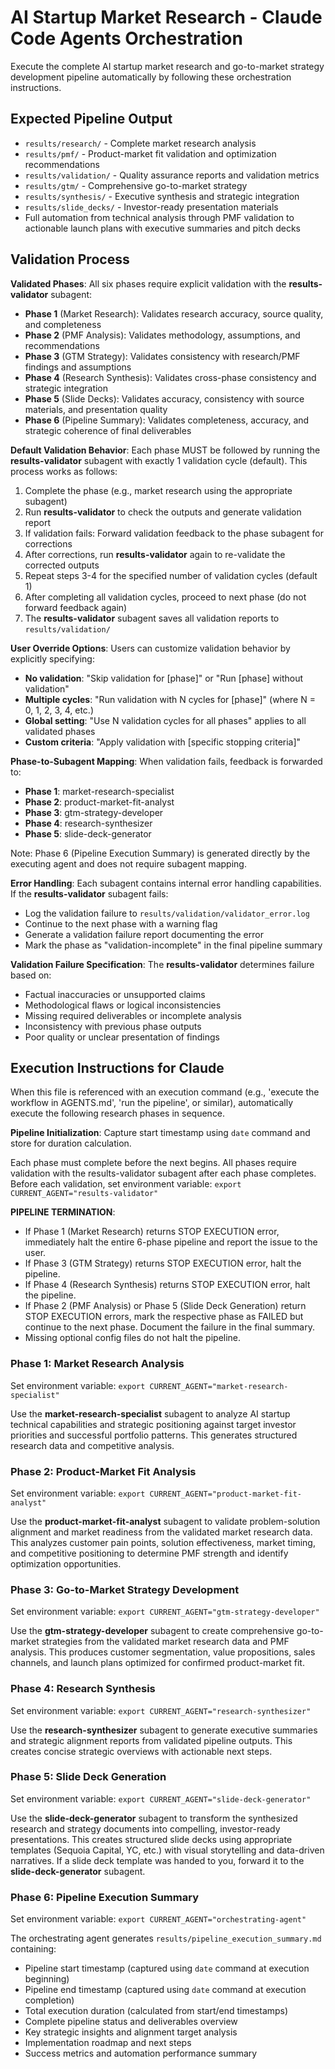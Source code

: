 # AI Startup Market Research - Claude Code Agents Orchestration

Execute the complete AI startup market research and go-to-market strategy development pipeline automatically by following these orchestration instructions.

## Expected Pipeline Output

- `results/research/` - Complete market research analysis
- `results/pmf/` - Product-market fit validation and optimization recommendations
- `results/validation/` - Quality assurance reports and validation metrics
- `results/gtm/` - Comprehensive go-to-market strategy
- `results/synthesis/` - Executive synthesis and strategic integration
- `results/slide_decks/` - Investor-ready presentation materials
- Full automation from technical analysis through PMF validation to actionable launch plans with executive summaries and pitch decks

## Validation Process

**Validated Phases**: All six phases require explicit validation with the **results-validator** subagent:

- **Phase 1** (Market Research): Validates research accuracy, source quality, and completeness
- **Phase 2** (PMF Analysis): Validates methodology, assumptions, and recommendations  
- **Phase 3** (GTM Strategy): Validates consistency with research/PMF findings and assumptions
- **Phase 4** (Research Synthesis): Validates cross-phase consistency and strategic integration
- **Phase 5** (Slide Decks): Validates accuracy, consistency with source materials, and presentation quality
- **Phase 6** (Pipeline Summary): Validates completeness, accuracy, and strategic coherence of final deliverables

**Default Validation Behavior**: Each phase MUST be followed by running the **results-validator** subagent with exactly 1 validation cycle (default). This process works as follows:

1. Complete the phase (e.g., market research using the appropriate subagent)
2. Run **results-validator** to check the outputs and generate validation report
3. If validation fails: Forward validation feedback to the phase subagent for corrections
4. After corrections, run **results-validator** again to re-validate the corrected outputs
5. Repeat steps 3-4 for the specified number of validation cycles (default 1)
6. After completing all validation cycles, proceed to next phase (do not forward feedback again)
7. The **results-validator** subagent saves all validation reports to `results/validation/`

**User Override Options**: Users can customize validation behavior by explicitly specifying:

- **No validation**: "Skip validation for [phase]" or "Run [phase] without validation"
- **Multiple cycles**: "Run validation with N cycles for [phase]" (where N = 0, 1, 2, 3, 4, etc.)
- **Global setting**: "Use N validation cycles for all phases" applies to all validated phases
- **Custom criteria**: "Apply validation with [specific stopping criteria]"

**Phase-to-Subagent Mapping**: When validation fails, feedback is forwarded to:

- **Phase 1**: market-research-specialist
- **Phase 2**: product-market-fit-analyst  
- **Phase 3**: gtm-strategy-developer
- **Phase 4**: research-synthesizer
- **Phase 5**: slide-deck-generator

Note: Phase 6 (Pipeline Execution Summary) is generated directly by the executing agent and does not require subagent mapping.

**Error Handling**: Each subagent contains internal error handling capabilities. If the **results-validator** subagent fails:

- Log the validation failure to `results/validation/validator_error.log`
- Continue to the next phase with a warning flag
- Generate a validation failure report documenting the error
- Mark the phase as "validation-incomplete" in the final pipeline summary

**Validation Failure Specification**: The **results-validator** determines failure based on:

- Factual inaccuracies or unsupported claims
- Methodological flaws or logical inconsistencies  
- Missing required deliverables or incomplete analysis
- Inconsistency with previous phase outputs
- Poor quality or unclear presentation of findings

## Execution Instructions for Claude

When this file is referenced with an execution command (e.g., 'execute the workflow in AGENTS.md', 'run the pipeline', or similar), automatically execute the following research phases in sequence. 

**Pipeline Initialization**: Capture start timestamp using `date` command and store for duration calculation.

Each phase must complete before the next begins. All phases require validation with the results-validator subagent after each phase completes. Before each validation, set environment variable: `export CURRENT_AGENT="results-validator"`

**PIPELINE TERMINATION**: 
- If Phase 1 (Market Research) returns STOP EXECUTION error, immediately halt the entire 6-phase pipeline and report the issue to the user.
- If Phase 3 (GTM Strategy) returns STOP EXECUTION error, halt the pipeline.
- If Phase 4 (Research Synthesis) returns STOP EXECUTION error, halt the pipeline.
- If Phase 2 (PMF Analysis) or Phase 5 (Slide Deck Generation) return STOP EXECUTION errors, mark the respective phase as FAILED but continue to the next phase. Document the failure in the final summary.
- Missing optional config files do not halt the pipeline.

### Phase 1: Market Research Analysis

Set environment variable: `export CURRENT_AGENT="market-research-specialist"`

Use the **market-research-specialist** subagent to analyze AI startup technical capabilities and strategic positioning against target investor priorities and successful portfolio patterns. This generates structured research data and competitive analysis.

### Phase 2: Product-Market Fit Analysis

Set environment variable: `export CURRENT_AGENT="product-market-fit-analyst"`

Use the **product-market-fit-analyst** subagent to validate problem-solution alignment and market readiness from the validated market research data. This analyzes customer pain points, solution effectiveness, market timing, and competitive positioning to determine PMF strength and identify optimization opportunities.

### Phase 3: Go-to-Market Strategy Development

Set environment variable: `export CURRENT_AGENT="gtm-strategy-developer"`

Use the **gtm-strategy-developer** subagent to create comprehensive go-to-market strategies from the validated market research data and PMF analysis. This produces customer segmentation, value propositions, sales channels, and launch plans optimized for confirmed product-market fit.

### Phase 4: Research Synthesis

Set environment variable: `export CURRENT_AGENT="research-synthesizer"`

Use the **research-synthesizer** subagent to generate executive summaries and strategic alignment reports from validated pipeline outputs. This creates concise strategic overviews with actionable next steps.

### Phase 5: Slide Deck Generation

Set environment variable: `export CURRENT_AGENT="slide-deck-generator"`

Use the **slide-deck-generator** subagent to transform the synthesized research and strategy documents into compelling, investor-ready presentations. This creates structured slide decks using appropriate templates (Sequoia Capital, YC, etc.) with visual storytelling and data-driven narratives. If a slide deck template was handed to you, forward it to the **slide-deck-generator** subagent.

### Phase 6: Pipeline Execution Summary

Set environment variable: `export CURRENT_AGENT="orchestrating-agent"`

The orchestrating agent generates `results/pipeline_execution_summary.md` containing:

- Pipeline start timestamp (captured using `date` command at execution beginning)
- Pipeline end timestamp (captured using `date` command at execution completion)
- Total execution duration (calculated from start/end timestamps)
- Complete pipeline status and deliverables overview
- Key strategic insights and alignment target analysis
- Implementation roadmap and next steps
- Success metrics and automation performance summary
